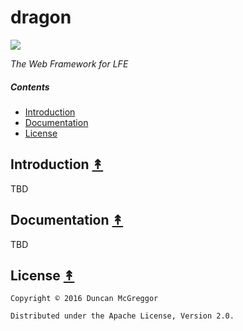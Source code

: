 # dragon

[![][dragon-logo]][dragon-logo-large]

[dragon-logo]: resources/images/dragon-logo-x250.png
[dragon-logo-large]: resources/images/dragon-logo-x1000.png

*The Web Framework for LFE*

##### Contents

* [Introduction](#introduction-)
* [Documentation](#documentation-)
* [License](#license-)

## Introduction [&#x219F;](#contents)

TBD


## Documentation [&#x219F;](#contents)

TBD


## License [&#x219F;](#contents)

```
Copyright © 2016 Duncan McGreggor

Distributed under the Apache License, Version 2.0.
```
